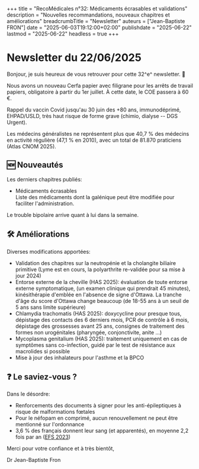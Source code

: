 +++
title = "RecoMédicales n°32: Médicaments écrasables et validations"
description = "Nouvelles recommandations, nouveaux chapitres et améliorations"
breadcrumbTitle = "Newsletter"
auteurs = ["Jean-Baptiste FRON"]
date = "2025-06-03T19:12:00+02:00"
publishdate = "2025-06-22"
lastmod = "2025-06-22"
headless = true
+++

# Newsletter du 22/06/2025

Bonjour, je suis heureux de vous retrouver pour cette 32^e^ newsletter. 📰

Nous avons un nouveau Cerfa papier avec filigrane pour les arrêts de travail papiers, obligatoire à partir du 1er juillet. À cette date, le COE passera à 60 €.

Rappel du vaccin Covid jusqu'au 30 juin des +80 ans, immunodéprimé, EHPAD/USLD, très haut risque de forme grave (chimio, dialyse -- DGS Urgent).

Les médecins généralistes ne représentent plus que 40,7 % des médecins en activité régulière (47,1 % en 2010), avec un total de 81.870 praticiens (Atlas CNOM 2025).

## 🆕 Nouveautés

Les derniers chapitres publiés:

- Médicaments écrasables  
  Liste des médicaments dont la galénique peut être modifiée pour faciliter l'administration.

Le trouble bipolaire arrive quant à lui dans la semaine.

## 🛠️ Améliorations

Diverses modifications apportées:

- Validation des chapitres sur la neutropénie et la cholangite biliaire primitive (Lyme est en cours, la polyarthrite re-validée pour sa mise à jour 2024)
- Entorse externe de la cheville (HAS 2025): évaluation de toute entorse externe symptomatique, (un examen clinique qui prendrait 45 minutes), kinésithérapie d'emblée en l'absence de signe d'Ottawa. La tranche d'âge du score d'Ottawa change beaucoup (de 18-55 ans à un seuil de 5 ans sans limite supérieure)
- Chlamydia trachomatis (HAS 2025): doxycycline pour presque tous, dépistage des contacts des 6 derniers mois, PCR de contrôle à 6 mois, dépistage des grossesses avant 25 ans, consignes de traitement des formes non urogénitales (pharyngée, conjonctivite, anite ...)
- Mycoplasma genitalium (HAS 2025): traitement uniquement en cas de symptômes sans co-infection, guidé par le test de résistance aux macrolides si possible
- Mise à jour des inhalateurs pour l'asthme et la BPCO

## ❓ Le saviez-vous ?

Dans le désordre:

- Renforcements des documents à signer pour les anti-épileptiques à risque de malformations fœtales
- Pour le néfopam en comprimé, aucun renouvellement ne peut être mentionné sur l'ordonnance
- 3,6 % des français donnent leur sang (et apparentés), en moyenne 2,2 fois par an ([EFS 2023](https://www.efs.sante.fr/sites/default/files/2024-05/EFS_RA_2023.pdf))

Merci pour votre confiance et à très bientôt,

Dr Jean-Baptiste Fron
